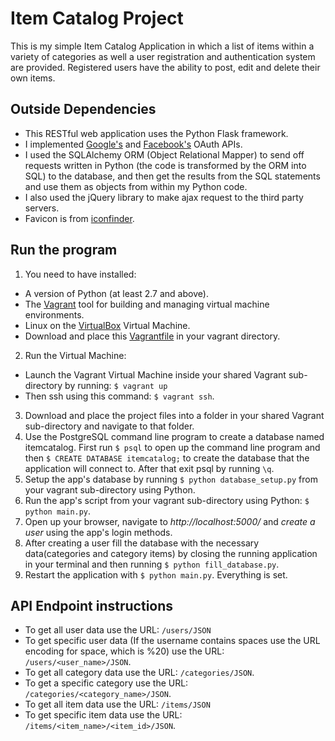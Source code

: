 # Item Catalog Project
This is my simple Item Catalog Application in which a list of items within a variety of categories as well a user registration and authentication system are provided. Registered users have the ability to post, edit and delete their own items.

## Outside Dependencies
- This RESTful web application uses the Python Flask framework.
- I implemented [Google's](https://classroom.udacity.com/nanodegrees/nd004/parts/4dcefa2a-fb54-4909-9708-9ef2839e5340/modules/5dbcf44d-760d-49d4-9055-b6a0a48e5454/lessons/3967218625/concepts/39518891870923) and [Facebook's](https://classroom.udacity.com/nanodegrees/nd004/parts/4dcefa2a-fb54-4909-9708-9ef2839e5340/modules/5dbcf44d-760d-49d4-9055-b6a0a48e5454/lessons/3951228603/concepts/39497787730923) OAuth APIs.
- I used the SQLAlchemy ORM (Object Relational Mapper) to send off requests written in Python (the code is transformed by the ORM into SQL) to the database, and then get the results from the SQL statements and use them as objects from within my Python code.
- I also used the jQuery library to make ajax request to the third party servers.
- Favicon is from [iconfinder](https://www.iconfinder.com/icons/1519787/catalog_color_guide_colorful_office_school_icon).


## Run the program
1. You need to have installed:
  - A version of Python (at least 2.7 and above).
  - The [Vagrant](https://www.vagrantup.com/) tool for building and managing virtual machine environments.
  - Linux on the [VirtualBox](https://www.virtualbox.org/) Virtual Machine.
  - Download and place this [Vagrantfile](https://github.com/udacity/fullstack-nanodegree-vm/tree/master/vagrant) in your vagrant directory.
2. Run the Virtual Machine:
  - Launch the Vagrant Virtual Machine inside your shared Vagrant sub-directory by running: `$ vagrant up`
  - Then ssh using this command: `$ vagrant ssh`.
3. Download and place the project files into a folder in your shared Vagrant sub-directory and navigate to that folder.
4. Use the PostgreSQL command line program to create a database named itemcatalog. First run `$ psql` to open up the command line program and then `$ CREATE DATABASE itemcatalog;` to create the database that the application will connect to. After that exit psql by running `\q`.
5. Setup the app's database by running `$ python database_setup.py` from your vagrant sub-directory using Python.
6. Run the app's script from your vagrant sub-directory using Python: `$ python main.py`.
7. Open up your browser, navigate to _http://localhost:5000/_ and *create a user* using the app's login methods.
8. After creating a user fill the database with the necessary data(categories and category items) by closing the running application in your terminal and then running `$ python fill_database.py`.
9. Restart the application with `$ python main.py`. Everything is set.

## API Endpoint instructions
- To get all user data use the URL: `/users/JSON`
- To get specific user data (If the username contains spaces use the URL encoding for space, which is %20) use the URL: `/users/<user_name>/JSON`.
- To get all category data use the URL: `/categories/JSON`.
- To get a specific category use the URL: `/categories/<category_name>/JSON`.
- To get all item data use the URL: `/items/JSON`
- To get specific item data use the URL: `/items/<item_name>/<item_id>/JSON`.
